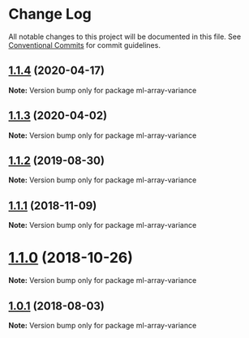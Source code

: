 # Change Log

All notable changes to this project will be documented in this file.
See [Conventional Commits](https://conventionalcommits.org) for commit guidelines.

## [1.1.4](https://github.com/mljs/array/compare/ml-array-variance@1.1.3...ml-array-variance@1.1.4) (2020-04-17)

**Note:** Version bump only for package ml-array-variance





## [1.1.3](https://github.com/mljs/array/compare/ml-array-variance@1.1.2...ml-array-variance@1.1.3) (2020-04-02)

**Note:** Version bump only for package ml-array-variance





## [1.1.2](https://github.com/mljs/array/compare/ml-array-variance@1.1.1...ml-array-variance@1.1.2) (2019-08-30)

**Note:** Version bump only for package ml-array-variance





## [1.1.1](https://github.com/mljs/array/compare/ml-array-variance@1.1.0...ml-array-variance@1.1.1) (2018-11-09)

**Note:** Version bump only for package ml-array-variance





# [1.1.0](https://github.com/mljs/array/compare/ml-array-variance@1.0.1...ml-array-variance@1.1.0) (2018-10-26)

**Note:** Version bump only for package ml-array-variance





<a name="1.0.1"></a>
## [1.0.1](https://github.com/mljs/array/compare/ml-array-variance@1.0.0...ml-array-variance@1.0.1) (2018-08-03)




**Note:** Version bump only for package ml-array-variance
